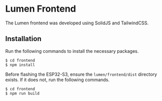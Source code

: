 # Lumen Frontend

The Lumen frontend was developed using SolidJS and TailwindCSS.

## Installation

Run the following commands to install the necessary packages.

```
$ cd frontend
$ npm install
```

Before flashing the ESP32-S3, ensure the `lumen/frontend/dist` directory
exists. If it does not, run the following commands.

```
$ cd frontend
$ npm run build
```
